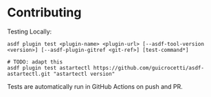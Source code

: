 # Contributing

Testing Locally:

```shell
asdf plugin test <plugin-name> <plugin-url> [--asdf-tool-version <version>] [--asdf-plugin-gitref <git-ref>] [test-command*]

# TODO: adapt this
asdf plugin test astartectl https://github.com/guicrocetti/asdf-astartectl.git "astartectl version"
```

Tests are automatically run in GitHub Actions on push and PR.
